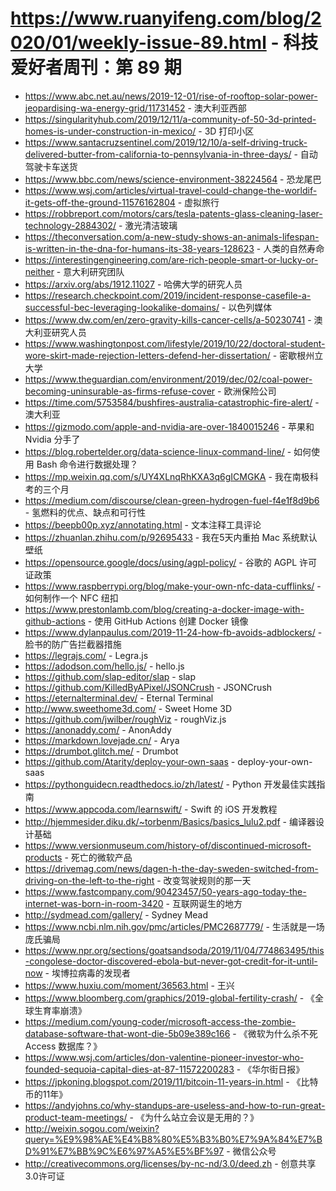 # https://www.ruanyifeng.com/blog/2020/01/weekly-issue-89.html - 科技爱好者周刊：第 89 期

- https://www.abc.net.au/news/2019-12-01/rise-of-rooftop-solar-power-jeopardising-wa-energy-grid/11731452 - 澳大利亚西部
- https://singularityhub.com/2019/12/11/a-community-of-50-3d-printed-homes-is-under-construction-in-mexico/ - 3D 打印小区
- https://www.santacruzsentinel.com/2019/12/10/a-self-driving-truck-delivered-butter-from-california-to-pennsylvania-in-three-days/ - 自动驾驶卡车送货
- https://www.bbc.com/news/science-environment-38224564 - 恐龙尾巴
- https://www.wsj.com/articles/virtual-travel-could-change-the-worldif-it-gets-off-the-ground-11576162804 - 虚拟旅行
- https://robbreport.com/motors/cars/tesla-patents-glass-cleaning-laser-technology-2884302/ - 激光清洁玻璃
- https://theconversation.com/a-new-study-shows-an-animals-lifespan-is-written-in-the-dna-for-humans-its-38-years-128623 - 人类的自然寿命
- https://interestingengineering.com/are-rich-people-smart-or-lucky-or-neither - 意大利研究团队
- https://arxiv.org/abs/1912.11027 - 哈佛大学的研究人员
- https://research.checkpoint.com/2019/incident-response-casefile-a-successful-bec-leveraging-lookalike-domains/ - 以色列媒体
- https://www.dw.com/en/zero-gravity-kills-cancer-cells/a-50230741 - 澳大利亚研究人员
- https://www.washingtonpost.com/lifestyle/2019/10/22/doctoral-student-wore-skirt-made-rejection-letters-defend-her-dissertation/ - 密歇根州立大学
- https://www.theguardian.com/environment/2019/dec/02/coal-power-becoming-uninsurable-as-firms-refuse-cover - 欧洲保险公司
- https://time.com/5753584/bushfires-australia-catastrophic-fire-alert/ - 澳大利亚
- https://gizmodo.com/apple-and-nvidia-are-over-1840015246 - 苹果和 Nvidia 分手了
- https://blog.robertelder.org/data-science-linux-command-line/ - 如何使用 Bash 命令进行数据处理？
- https://mp.weixin.qq.com/s/UY4XLnqRhKXA3q6gICMGKA - 我在南极科考的三个月
- https://medium.com/discourse/clean-green-hydrogen-fuel-f4e1f8d9b6 - 氢燃料的优点、缺点和可行性
- https://beepb00p.xyz/annotating.html - 文本注释工具评论
- https://zhuanlan.zhihu.com/p/92695433 - 我在5天内重拍 Mac 系统默认壁纸
- https://opensource.google/docs/using/agpl-policy/ - 谷歌的 AGPL 许可证政策
- https://www.raspberrypi.org/blog/make-your-own-nfc-data-cufflinks/ - 如何制作一个 NFC 纽扣
- https://www.prestonlamb.com/blog/creating-a-docker-image-with-github-actions - 使用 GitHub Actions 创建 Docker 镜像
- https://www.dylanpaulus.com/2019-11-24-how-fb-avoids-adblockers/ - 脸书的防广告拦截器措施
- https://legrajs.com/ - Legra.js
- https://adodson.com/hello.js/ - hello.js
- https://github.com/slap-editor/slap - slap
- https://github.com/KilledByAPixel/JSONCrush - JSONCrush
- https://eternalterminal.dev/ - Eternal Terminal
- http://www.sweethome3d.com/ - Sweet Home 3D
- https://github.com/jwilber/roughViz - roughViz.js
- https://anonaddy.com/ - AnonAddy
- https://markdown.lovejade.cn/ - Arya
- https://drumbot.glitch.me/ - Drumbot
- https://github.com/Atarity/deploy-your-own-saas - deploy-your-own-saas
- https://pythonguidecn.readthedocs.io/zh/latest/ - Python 开发最佳实践指南
- https://www.appcoda.com/learnswift/ - Swift 的 iOS 开发教程
- http://hjemmesider.diku.dk/~torbenm/Basics/basics_lulu2.pdf - 编译器设计基础
- https://www.versionmuseum.com/history-of/discontinued-microsoft-products - 死亡的微软产品
- https://drivemag.com/news/dagen-h-the-day-sweden-switched-from-driving-on-the-left-to-the-right - 改变驾驶规则的那一天
- https://www.fastcompany.com/90423457/50-years-ago-today-the-internet-was-born-in-room-3420 - 互联网诞生的地方
- http://sydmead.com/gallery/ - Sydney Mead
- https://www.ncbi.nlm.nih.gov/pmc/articles/PMC2687779/ - 生活就是一场庞氏骗局
- https://www.npr.org/sections/goatsandsoda/2019/11/04/774863495/this-congolese-doctor-discovered-ebola-but-never-got-credit-for-it-until-now - 埃博拉病毒的发现者
- https://www.huxiu.com/moment/36563.html - 王兴
- https://www.bloomberg.com/graphics/2019-global-fertility-crash/ - 《全球生育率崩溃》
- https://medium.com/young-coder/microsoft-access-the-zombie-database-software-that-wont-die-5b09e389c166 - 《微软为什么杀不死 Access 数据库？》
- https://www.wsj.com/articles/don-valentine-pioneer-investor-who-founded-sequoia-capital-dies-at-87-11572200283 - 《华尔街日报》
- https://jpkoning.blogspot.com/2019/11/bitcoin-11-years-in.html - 《比特币的11年》
- https://andyjohns.co/why-standups-are-useless-and-how-to-run-great-product-team-meetings/ - 《为什么站立会议是无用的？》
- http://weixin.sogou.com/weixin?query=%E9%98%AE%E4%B8%80%E5%B3%B0%E7%9A%84%E7%BD%91%E7%BB%9C%E6%97%A5%E5%BF%97 - 微信公众号
- http://creativecommons.org/licenses/by-nc-nd/3.0/deed.zh - 创意共享3.0许可证